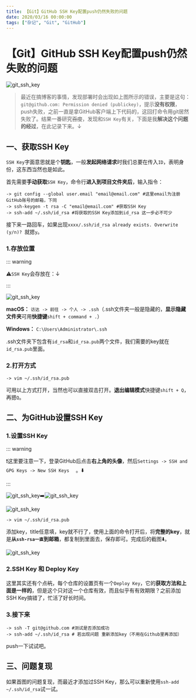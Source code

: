 ```yaml
---
title: 【Git】GitHub SSH Key配置push仍然失败的问题
date: 2020/03/16 00:00:00
tags: ["杂记", "Git", "GitHub"]
---
```


# 【Git】GitHub SSH Key配置push仍然失败的问题
<ClientOnly>
  <display-bar :displayData="$frontmatter"></display-bar>
</ClientOnly>

![git_ssh_key](/images/other/devtool/git_ssh_key_01.png)

> 最近在搞博客的事情，发现部署时会出现如上图所示的错误，主要是这句：``git@github.com: Permission denied (publickey)``，提示**没有权限**，push失败，之前一直是拿GitHub客户端上下代码的，这回打命令用git居然失败了。结果一番研究~~百度~~，发现和``SSH Key``有关，下面是我**解决这个问题的经过**，在此记录下来。↓

## 一、获取SSH Key

``SSH Key``字面意思就是个**钥匙**，一般**发起网络请求**时我们总要在传入``ID``，表明身份，这东西当然也是如此。

首先需要**手动获取**``SSH Key``，命令行**进入到项目文件夹后**，输入指令：

```shell
-> git config --global user.email "email@email.com" #这里email为注册GitHub账号的邮箱，下同
-> ssh-keygen -t rsa -C "email@email.com" #获取SSH Key
-> ssh-add ~/.ssh/id_rsa #将获取的SSH Key添加到id_rsa 这一步必不可少
```

接下来一路回车，如果出现``xxxx/.ssh/id_rsa already exists. Overwrite (y/n)? ``就摁``y``。

### 1.存放位置

::: warning

⚠️``SSH Key``会存放在：↓

:::

![git_ssh_key](/images/other/devtool/git_ssh_key_07.png)

**macOS：** ``访达 -> 前往 -> 个人 -> .ssh``（.ssh文件夹一般是隐藏的，**显示隐藏文件夹**可用**快捷键**``shift + command + .``）

**Windows：** ``C:\Users\Administrator\.ssh``

.ssh文件夹下包含有``id_rsa``和``id_rsa.pub``两个文件，我们需要的key就在``id_rsa.pub``里面。

### 2.打开方式

```shell
-> vim ~/.ssh/id_rsa.pub
```

可用以上方式打开，当然也可以直接双击打开。**退出编辑模式**快捷键``shift + Q``，再摁``Q``。

## 二、为GitHub设置SSH Key

### 1.设置SSH Key

::: warning

❗️这里要注意一下，登录GitHub后点击**右上角的头像**，然后``Settings -> SSH and GPG Keys -> New SSH Keys  `` 。⬇️

:::

![git_ssh_key](/images/other/devtool/git_ssh_key_02.png)➡️![git_ssh_key](/images/other/devtool/git_ssh_key_03.png)

![git_ssh_key](/images/other/devtool/git_ssh_key_08.png)

```shell
-> vim ~/.ssh/id_rsa.pub
```

添加key，title任意填，key就不行了，使用上面的命令打开后，将**完整的key**，就是**从``ssh-rsa一直``到邮箱**，都复制到里面去，保存即可。完成后的截图⬇️。

![git_ssh_key](/images/other/devtool/git_ssh_key_04.png)

### 2.SSH Key 和 Deploy Key

这里其实还有个点~~坑~~，每个仓库的设置页有一个``Deploy Key``，它的**获取方法和上面是一样的**，但是这个只对这一个仓库有效，而且似乎有有效期限？之前添加SSH Key搞错了，忙活了好长时间。

### 3.接下来

```shell
-> ssh -T git@github.com #测试是否添加成功
-> ssh-add ~/.ssh/id_rsa # 若出现问题 重新添加key（不用在Github里再添加）
```

push一下试试吧。

## 三、问题复现

如果首图的问题复现，而最近才添加过SSH Key，那么可以重新使用``ssh-add ~/.ssh/id_rsa``试一试。






